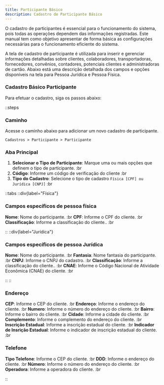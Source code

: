 ```yaml
---
title: Participante Básico
description: Cadastro de Participante Básico
---
```


O cadastro de participantes é essencial para o funcionamento do sistema, pois todas as operações dependem das informações registradas. Este manual tem como objetivo apresentar de forma básica as configurações necessárias para o funcionamento eficiente do sistema.

A tela de cadastro de participante é utilizada para inserir e gerenciar informações detalhadas sobre clientes, colaboradores, transportadoras, fornecedores, convênios, contadores, potenciais clientes e administradoras de cartão. Abaixo está uma descrição detalhada dos campos e opções disponíveis na tela para Pessoa Jurídica e Pessoa Física.

### Cadastro Básico Participante

Para efetuar o cadastro, siga os passos abaixo:

::steps

### Caminho

  Acesse o caminho abaixo para adicionar um novo cadastro de participante.
  
`Cadastros > Participante > Participante`

### Aba Principal

  1. **Selecionar o Tipo de Participante**: Marque uma ou mais opções que definem o tipo de participante. :br
  2. **Código**: Informe um código de verificação do cliente :br
  3. **Tipo do Cadastro**: Selecione o tipo de cadastro `Física [CPF] ou Jurídica [CNPJ]` :br

::tabs
  ::div{label="Física"}

### Campos específicos de pessoa física

  **Nome**: Nome do participante. :br
  **CPF**: Informe o CPF do cliente. :br
  **Classificação**: Informe a classificação do cliente.. :br

  ::
  ::div{label="Jurídica"}

### Campos específicos de pessoa Jurídica
  
  **Nome**: Nome do participante. :br
  **Fantasia**: Nome fantasia do participante. :br
  **CNPJ**: Informe o CNPJ do cadastro. :br
  **Classificação**: Informe a classificação do cliente.. :br
  **CNAE**: Informe o Código Nacional de Atividade Econômica (CNAE) do cliente. :br

  ::
::

### Endereço

  **CEP**: Informe o CEP do cliente. :br
  **Endereço**:  Informe o endereço do cliente. :br
  **Numero**:  Informe o número do endereço do cliente. :br
  **Bairro**:  Informe o bairro do cliente. :br
  **Cidade**:  Informe a cidade do cliente. :br
  **Complemento**:  Informe o complemento do endereço do cliente. :br
  **Inscrição Estadual**:  Informe a inscrição estadual do cliente. :br
  **Indicador de Insrição Estadual**: Informe o indicador de inscrição estadual do cliente. :br

### Telefone

  **Tipo Telefone**: Informe o CEP do cliente. :br
  **DDD**:  Informe o endereço do cliente. :br
  **Número**:  Informe o número do endereço do cliente. :br
  **Operadora**:  Informe a operadora do cliente. :br

::
